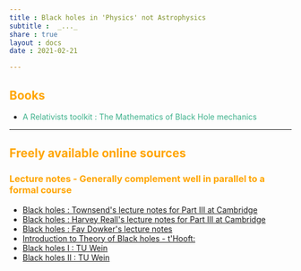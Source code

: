 ```yaml
---
title : Black holes in 'Physics' not Astrophysics
subtitle :  _..._
share : true
layout : docs
date : 2021-02-21

---
```


## <span style="color:orange"> Books </span>

- <span style = "color:#3db18b"> A Relativists toolkit : The Mathematics of Black Hole mechanics <br></span>

<hr>

## <span style="color:orange">Freely available online sources</span>

### <span style="color:orange"> Lecture notes - Generally complement well in parallel to a formal course </span>

- [Black holes : Townsend's lecture notes for Part III at Cambridge](https://arxiv.org/pdf/gr-qc/9707012.pdf)  <br>
- [Black holes : Harvey Reall's lecture notes for Part III at Cambridge](http://www.damtp.cam.ac.uk/user/hsr1000/black_holes_lectures_2020.pdf)  <br>
- [Black holes : Fay Dowker's lecture notes](http://sns.ias.edu/~bkocsis/Assets/Teaching/BH2015/dowker.pdf)
- [Introduction to Theory of Black holes - t'Hooft:](https://webspace.science.uu.nl/~hooft101/lectures/blackholes/BH_lecturenotes.pdf)
- [Black holes I : TU Wein]()
- [Black holes II : TU Wein]()
